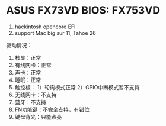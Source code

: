 # ASUS FX73VD BIOS: FX753VD 
1. hackintosh opencore EFI
2. support Mac big sur 11, Tahoe 26

驱动情况：
1. 核显：正常
2. 有线网卡：正常
3. 声卡：正常
4. 睡眠：正常
5. 触控板：
    1）轮询模式正常
    2）GPIO中断模式暂不支持
6. 无线网卡：不支持
7. 蓝牙：不支持
8. FN功能键：不完全支持，有错位
9. 键盘背光：只能点亮

